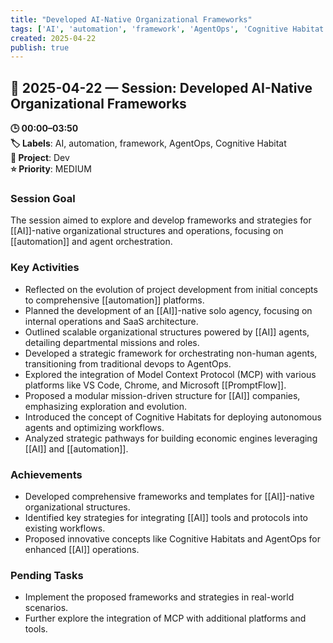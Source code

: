 ```yaml
---
title: "Developed AI-Native Organizational Frameworks"
tags: ['AI', 'automation', 'framework', 'AgentOps', 'Cognitive Habitat']
created: 2025-04-22
publish: true
---
```


## 📅 2025-04-22 — Session: Developed AI-Native Organizational Frameworks

**🕒 00:00–03:50**  
**🏷️ Labels**: AI, automation, framework, AgentOps, Cognitive Habitat  
**📂 Project**: Dev  
**⭐ Priority**: MEDIUM  


### Session Goal
The session aimed to explore and develop frameworks and strategies for [[AI]]-native organizational structures and operations, focusing on [[automation]] and agent orchestration.

### Key Activities
- Reflected on the evolution of project development from initial concepts to comprehensive [[automation]] platforms.
- Planned the development of an [[AI]]-native solo agency, focusing on internal operations and SaaS architecture.
- Outlined scalable organizational structures powered by [[AI]] agents, detailing departmental missions and roles.
- Developed a strategic framework for orchestrating non-human agents, transitioning from traditional devops to AgentOps.
- Explored the integration of Model Context Protocol (MCP) with various platforms like VS Code, Chrome, and Microsoft [[PromptFlow]].
- Proposed a modular mission-driven structure for [[AI]] companies, emphasizing exploration and evolution.
- Introduced the concept of Cognitive Habitats for deploying autonomous agents and optimizing workflows.
- Analyzed strategic pathways for building economic engines leveraging [[AI]] and [[automation]].

### Achievements
- Developed comprehensive frameworks and templates for [[AI]]-native organizational structures.
- Identified key strategies for integrating [[AI]] tools and protocols into existing workflows.
- Proposed innovative concepts like Cognitive Habitats and AgentOps for enhanced [[AI]] operations.

### Pending Tasks
- Implement the proposed frameworks and strategies in real-world scenarios.
- Further explore the integration of MCP with additional platforms and tools.
